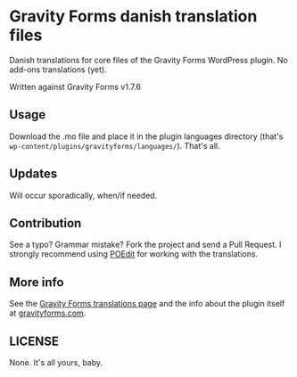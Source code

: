 # Gravity Forms danish translation files

Danish translations for core files of the Gravity Forms WordPress plugin. No add-ons translations (yet).

Written against Gravity Forms v1.7.6

## Usage

Download the .mo file and place it in the plugin languages directory (that's `wp-content/plugins/gravityforms/languages/`).
That's all.

## Updates

Will occur sporadically, when/if needed.

## Contribution

See a typo? Grammar mistake? Fork the project and send a Pull Request. I strongly recommend using [POEdit](http://www.poedit.net/download.php) for working with the translations.

## More info

See the [Gravity Forms translations page](http://www.gravityhelp.com/downloads/translations/) and the info about the plugin itself at [gravityforms.com](http://gravityforms.com/).

## LICENSE

None. It's all yours, baby.